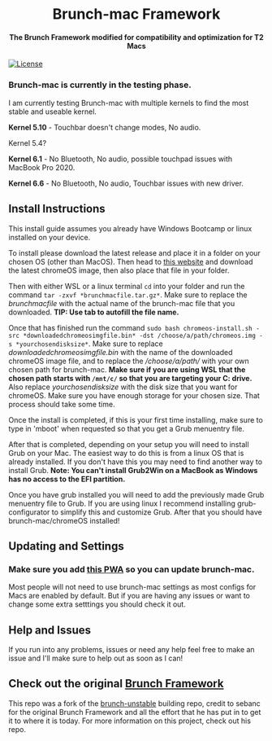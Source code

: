 [license-url]: ./LICENSE
[license-shield]: https://img.shields.io/github/license/sebanc/brunch?label=License&logo=Github&style=flat-square

<h1 align="center">Brunch-mac Framework</h1>
<h4 align="center">The Brunch Framework modified for compatibility and optimization for T2 Macs</h4>

[![License][license-shield]][license-url]

### Brunch-mac is currently in the testing phase.

I am currently testing Brunch-mac with multiple kernels to find the most stable and useable kernel.

**Kernel 5.10** - Touchbar doesn't change modes, No audio.

Kernel 5.4?

**Kernel 6.1** - No Bluetooth, No audio, possible touchpad issues with MacBook Pro 2020.

**Kernel 6.6** - No Bluetooth, No audio, Touchbar issues with new driver.

## Install Instructions

This install guide assumes you already have Windows Bootcamp or linux installed on your device.

To install please download the latest release and place it in a folder on your chosen OS (other than MacOS). Then head to [this website](https://cros.tech/device/shyvana/) and download the latest chromeOS image, then also place that file in your folder. 

Then with either WSL or a linux terminal `cd` into your folder and run the command `tar -zxvf *brunchmacfile.tar.gz*`. Make sure to replace the *brunchmacfile* with the actual name of the brunch-mac file that you downloaded. **TIP: Use tab to autofill the file name.**

Once that has finished run the command `sudo bash chromeos-install.sh -src *downloadedchromeosimgfile.bin* -dst /choose/a/path/chromeos.img -s *yourchosendisksize*`. Make sure to replace *downloadedchromeosimgfile.bin* with the name of the downloaded chromeOS image file, and to replace the */choose/a/path/* with your own chosen path for brunch-mac. **Make sure if you are using WSL that the chosen path starts with `/mnt/c/` so that you are targeting your C: drive.** Also replace *yourchosendisksize* with the disk size that you want for chromeOS. Make sure you have enough storage for your chosen size. That process should take some time.

Once the install is completed, if this is your first time installing, make sure to type in 'mboot' when requested so that you get a Grub menuentry file.

After that is completed, depending on your setup you will need to install Grub on your Mac. The easiest way to do this is from a linux OS that is already installed. If you don't have this you may need to find another way to install Grub. **Note: You can't install Grub2Win on a MacBook as Windows has no access to the EFI partition.**

Once you have grub installed you will need to add the previously made Grub menuentry file to Grub. If you are using linux I recommend installing grub-configurator to simplify this and customize Grub. After that you should have brunch-mac/chromeOS installed! 

## Updating and Settings

### Make sure you add [this PWA](https://zprolegend007.github.io/brunch-mac-pwa/) so you can update brunch-mac.

Most people will not need to use brunch-mac settings as most configs for Macs are enabled by default. But if you are having any issues or want to change some extra setttings you should check it out. 

## Help and Issues

If you run into any problems, issues or need any help feel free to make an issue and I'll make sure to help out as soon as I can!

## Check out the original [Brunch Framework](https://github.com/sebanc/brunch)

This repo was a fork of the [brunch-unstable](https://github.com/sebanc/brunch-unstable) building repo, credit to sebanc for the original Brunch Framework and all the effort that he has put in to get it to where it is today. For more information on this project, check out his repo.
